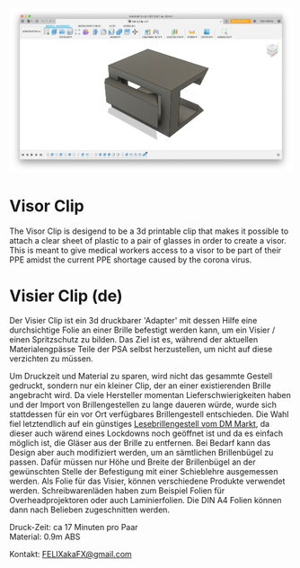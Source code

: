 ![3d Model](https://raw.githubusercontent.com/FELIXakaFX/Visor-Clip/master/1.png)

# Visor Clip

The Visor Clip is desigend to be a 3d printable clip that makes it possible to attach a clear sheet of plastic to a pair of glasses in order to create a visor.
This is meant to give medical workers access to a visor to be part of their PPE amidst the current PPE shortage caused by the corona virus.

# Visier Clip (de)
Der Visier Clip ist ein 3d druckbarer 'Adapter' mit dessen Hilfe eine durchsichtige Folie an einer Brille befestigt werden kann, um ein Visier / einen Spritzschutz zu bilden.
Das Ziel ist es, während der aktuellen Materialengpässe Teile der PSA selbst herzustellen, um nicht auf diese verzichten zu müssen.

Um Druckzeit und Material zu sparen, wird nicht das gesammte Gestell gedruckt, sondern nur ein kleiner Clip, der an einer existierenden Brille angebracht wird. Da viele Hersteller momentan Lieferschwierigkeiten haben und der Import von Brillengestellen zu lange daueren würde, wurde sich stattdessen für ein vor Ort verfügbares Brillengestell entschieden. Die Wahl fiel letztendlich auf ein günstiges [Lesebrillengestell vom DM Markt](https://www.dm.de/visiomax-lesebrille-schwarz-dioptrie-1-0-p4010355953094.html), da dieser auch wärend eines Lockdowns noch geöffnet ist und da es einfach möglich ist, die Gläser aus der Brille zu entfernen. Bei Bedarf kann das Design aber auch modifiziert werden, um an sämtlichen Brillenbügel zu passen. Dafür müssen nur Höhe und Breite der Brillenbügel an der gewünschten Stelle der Befestigung mit einer Schieblehre ausgemessen werden.
Als Folie für das Visier, können verschiedene Produkte verwendet werden. Schreibwarenläden haben zum Beispiel Folien für Overheadprojektoren oder auch Laminierfolien. Die DIN A4 Folien können dann nach Belieben zugeschnitten werden.

Druck-Zeit: ca 17 Minuten pro Paar  
Material: 0.9m ABS

Kontakt:
FELIXakaFX@gmail.com
